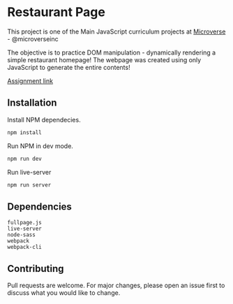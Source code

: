 # Restaurant Page

This project is one of the Main JavaScript curriculum projects at [Microverse](https://https://www.microverse.org/) - @microverseinc

The objective is to practice DOM manipulation - dynamically rendering a simple restaurant homepage! The webpage was created using only JavaScript to generate the entire contents!

[Assignment link](https://www.theodinproject.com/courses/javascript/lessons/restaurant-page)

## Installation

Install NPM dependecies.

```bash
npm install
```

Run NPM in dev mode.

```bash
npm run dev
```

Run live-server

```bash
npm run server
```

## Dependencies

```
fullpage.js
live-server
node-sass
webpack
webpack-cli
```

## Contributing
Pull requests are welcome. For major changes, please open an issue first to discuss what you would like to change.
